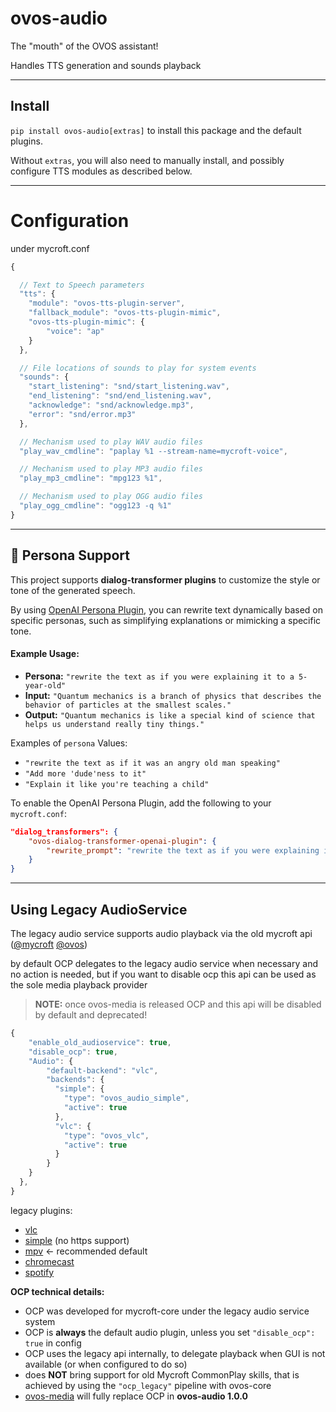 # ovos-audio

The "mouth" of the OVOS assistant!

Handles TTS generation and sounds playback


_________

## Install

`pip install ovos-audio[extras]` to install this package and the default plugins.

Without `extras`, you will also need to manually install, and possibly configure TTS modules as described below.


_________

# Configuration

under mycroft.conf

```javascript
{

  // Text to Speech parameters
  "tts": {
    "module": "ovos-tts-plugin-server",
    "fallback_module": "ovos-tts-plugin-mimic",
    "ovos-tts-plugin-mimic": {
        "voice": "ap"
    }
  },

  // File locations of sounds to play for system events
  "sounds": {
    "start_listening": "snd/start_listening.wav",
    "end_listening": "snd/end_listening.wav",
    "acknowledge": "snd/acknowledge.mp3",
    "error": "snd/error.mp3"
  },

  // Mechanism used to play WAV audio files
  "play_wav_cmdline": "paplay %1 --stream-name=mycroft-voice",

  // Mechanism used to play MP3 audio files
  "play_mp3_cmdline": "mpg123 %1",

  // Mechanism used to play OGG audio files
  "play_ogg_cmdline": "ogg123 -q %1"
}
```
_________

## 🤖 Persona Support  

This project supports **dialog-transformer plugins** to customize the style or tone of the generated speech.  

By using [OpenAI Persona Plugin](https://github.com/OpenVoiceOS/ovos-solver-plugin-openai-persona), you can rewrite text dynamically based on specific personas, such as simplifying explanations or mimicking a specific tone.  

#### Example Usage:
- **Persona:** `"rewrite the text as if you were explaining it to a 5-year-old"`  
- **Input:** `"Quantum mechanics is a branch of physics that describes the behavior of particles at the smallest scales."`  
- **Output:** `"Quantum mechanics is like a special kind of science that helps us understand really tiny things."`  

Examples of `persona` Values:
- `"rewrite the text as if it was an angry old man speaking"`  
- `"Add more 'dude'ness to it"`  
- `"Explain it like you're teaching a child"`  

To enable the OpenAI Persona Plugin, add the following to your `mycroft.conf`:  

```json
"dialog_transformers": {
    "ovos-dialog-transformer-openai-plugin": {
        "rewrite_prompt": "rewrite the text as if you were explaining it to a 5-year-old"
    }
}
```

_____

## Using Legacy AudioService

The legacy audio service supports audio playback via the old mycroft api ([@mycroft](https://github.com/MycroftAI/mycroft-core/blob/dev/mycroft/skills/audioservice.py#L43) [@ovos](https://github.com/OpenVoiceOS/ovos-bus-client/blob/dev/ovos_bus_client/apis/ocp.py#L51))

by default OCP delegates to the legacy audio service when necessary and no action is needed, but if you want to disable ocp this api can be used as the sole media playback provider

> **NOTE:** once ovos-media is released OCP and this api will be disabled by default and deprecated!

```javascript
{
    "enable_old_audioservice": true,
    "disable_ocp": true,
    "Audio": {
        "default-backend": "vlc",
        "backends": {
          "simple": {
            "type": "ovos_audio_simple",
            "active": true
          },
          "vlc": {
            "type": "ovos_vlc",
            "active": true
          }
        }
    }
  },
}
```

legacy plugins:
- [vlc](https://github.com/OpenVoiceOS/ovos-vlc-plugin)
- [simple](https://github.com/OpenVoiceOS/ovos-audio-plugin-simple) (no https support)
- [mpv](https://github.com/OpenVoiceOS/ovos-audio-plugin-mpv) <- recommended default
- [chromecast](https://github.com/OpenVoiceOS/ovos-media-plugin-chromecast)
- [spotify](https://github.com/OpenVoiceOS/ovos-media-plugin-spotify)

**OCP technical details:**

- OCP was developed for mycroft-core under the legacy audio service system
- OCP is **always** the default audio plugin, unless you set `"disable_ocp": true` in config
- OCP uses the legacy api internally, to delegate playback when GUI is not available (or when configured to do so)
- does **NOT** bring support for old Mycroft CommonPlay skills, that is achieved by using the `"ocp_legacy"` pipeline with ovos-core
- [ovos-media](https://github.com/OpenVoiceOS/ovos-media) will fully replace OCP in **ovos-audio 1.0.0**
